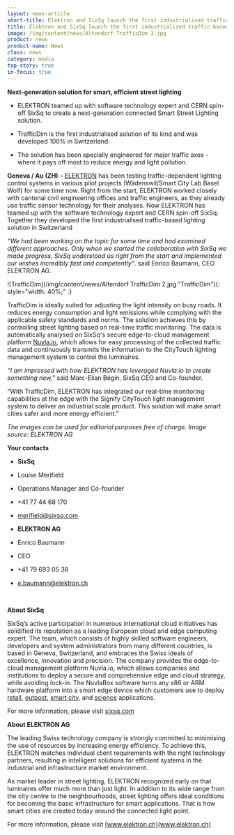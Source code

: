 ```yaml
---
layout: news-article
short-title: Elektron and SixSq launch the first industrialised traffic-based lighting solution in Switzerland
title: Elektron and SixSq launch the first industrialised traffic-based lighting solution in Switzerland
image: /img/content/news/Altendorf TrafficDim 3.jpg
product: news
product-name: News
class: news
category: media
top-story: true
in-focus: true
---
```

**Next-generation solution for smart, efficient street lighting**

- ELEKTRON teamed up with software technology expert and CERN spin-off SixSq to create a next-generation connected Smart Street Lighting solution. 

- TrafficDim is the first industrialised solution of its kind and was developed 100% in Switzerland.

- The solution has been specially engineered for major traffic axes - where it pays off most to reduce energy and light pollution.


**Geneva / Au (ZH)** – [ELEKTRON](www.elektron.ch) has been testing traffic-dependent lighting control systems in various pilot projects (Wädenswil/Smart City Lab Basel Wolf) for some time now. Right from the start, ELEKTRON worked closely with cantonal civil engineering offices and traffic engineers, as they already use traffic sensor technology for their analyses. Now ELEKTRON has teamed up with the software technology expert and CERN spin-off SixSq. Together they developed the first industrialised traffic-based lighting solution in Switzerland

_“We had been working on the topic for some time and had examined different approaches. Only when we started the collaboration with SixSq we made progress. SixSq understood us right from the start and implemented our wishes incredibly fast and competently”_. 
said Enrico Baumann, CEO ELEKTRON AG.

![TrafficDim](/img/content/news/Altendorf TrafficDim 2.jpg "TrafficDim"){: style="width: 40%;" :}

TrafficDim is ideally suited for adjusting the light intensity on busy roads. It reduces energy consumption and light emissions while complying with the applicable safety standards and norms. The solution achieves this by controlling street lighting based on real-time traffic monitoring. The data is automatically analysed on SixSq's secure edge-to-cloud management platform [Nuvla.io](https://sixsq.com/products-and-services/nuvla-io/overview), which allows for easy processing of the collected traffic data and continuously transmits the information to the CityTouch lighting management system to control the luminaires.

_“I am impressed with how ELEKTRON has leveraged Nuvla.io to create something new,”_ said Marc-Elian Bégin, SixSq CEO and Co-founder. 

“With TrafficDim, ELEKTRON has integrated our real-time monitoring capabilities at the edge with the Signify CityTouch light management system to deliver an industrial scale product. This solution will make smart cities safer and more energy efficient.”

_The images can be used for editorial purposes free of charge. Image source: ELEKTRON AG_


**Your contacts**

- **SixSq**
- Louise Merifield
- Operations Manager and Co-founder
- +41 77 44 68 170
- merifield@sixsq.com

- **ELEKTRON AG** 
- Enrico Baumann
- CEO 
- +41 79 693 05 38
- e.baumann@elektron.ch

<br>

**About SixSq**

SixSq’s active participation in numerous international cloud initiatives has solidified its reputation as a leading European cloud and edge computing expert. The team, which consists of highly skilled software engineers, developers and system administrators from many different countries, is based in Geneva, Switzerland, and embraces the Swiss ideals of excellence, innovation and precision. The company provides the edge-to-cloud management platform Nuvla.io, which allows companies and institutions to deploy a secure and comprehensive edge and cloud strategy, while avoiding lock-in. The NuvlaBox software turns any x86 or ARM hardware platform into a smart edge device which customers use to deploy [retail](https://sixsq.com/casestudies/retail/overview), [outpost](https://sixsq.com/casestudies/outpost/overview), [smart city](https://sixsq.com/casestudies/city/overview), and [science](https://sixsq.com/casestudies/science/overview) applications.

For more information, please visit 
[sixsq.com](https://sixsq.com/)

**About ELEKTRON AG**

The leading Swiss technology company is strongly committed to minimising the use of resources by increasing energy efficiency. To achieve this, ELEKTRON matches individual client requirements with the right technology partners, resulting in intelligent solutions for efficient systems in the industrial and infrastructure market environment.

As market leader in street lighting, ELEKTRON recognized early on that luminaires offer much more than just light. In addition to its wide range from the city centre to the neighbourhoods, street lighting offers ideal conditions for becoming the basic infrastructure for smart applications. That is how smart cities are created today around the connected light point.

For more information, please visit 
[www.elektron.ch](www.elektron.ch)


